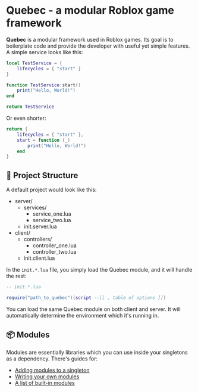 # Quebec - a modular Roblox game framework

**Quebec** is a modular framework used in Roblox games. Its goal is to boilerplate code and provide the developer with useful yet simple features. A simple service looks like this:

```lua
local TestService = {
    lifecycles = { "start" }
}

function TestService:start()
    print("Hello, World!")
end

return TestService
```

Or even shorter:

```lua
return {
    lifecycles = { "start" },
    start = function (_)
        print("Hello, World!")
    end
}
```

## 📁 Project Structure

A default project would look like this:

-   server/
    -   services/
        -   service_one.lua
        -   service_two.lua
    -   init.server.lua
-   client/
    -   controllers/
        -   controller_one.lua
        -   controller_two.lua
    -   init.client.lua

In the `init.*.lua` file, you simply load the Quebec module, and it will handle the rest:

```lua
-- init.*.lua

require("path_to_quebec")(script --[[ , table of options ]])
```

You can load the same Quebec module on both client and server. It will automatically determine the environment which it's running in.

## 📦 Modules

Modules are essentially libraries which you can use inside your singletons as a dependency. There's guides for:

-   [Adding modules to a singleton](https://baxoplenty.gitbook.io/quebec-docs/modules/requiring-modules)
-   [Writing your own modules](https://baxoplenty.gitbook.io/quebec-docs/custom-modules)
-   [A list of built-in modules](https://baxoplenty.gitbook.io/quebec-docs/built-in-modules)
